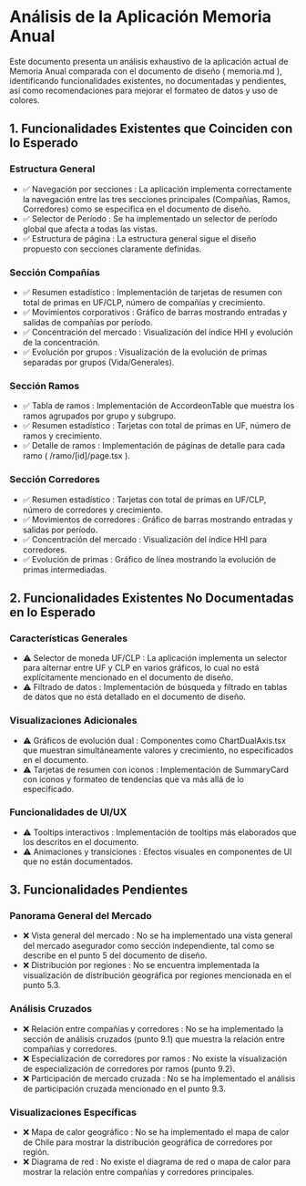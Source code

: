 # Análisis de la Aplicación Memoria Anual
Este documento presenta un análisis exhaustivo de la aplicación actual de Memoria Anual comparada con el documento de diseño ( memoria.md ), identificando funcionalidades existentes, no documentadas y pendientes, así como recomendaciones para mejorar el formateo de datos y uso de colores.

## 1. Funcionalidades Existentes que Coinciden con lo Esperado
### Estructura General
- ✅ Navegación por secciones : La aplicación implementa correctamente la navegación entre las tres secciones principales (Compañías, Ramos, Corredores) como se especifica en el documento de diseño.
- ✅ Selector de Período : Se ha implementado un selector de período global que afecta a todas las vistas.
- ✅ Estructura de página : La estructura general sigue el diseño propuesto con secciones claramente definidas.
### Sección Compañías
- ✅ Resumen estadístico : Implementación de tarjetas de resumen con total de primas en UF/CLP, número de compañías y crecimiento.
- ✅ Movimientos corporativos : Gráfico de barras mostrando entradas y salidas de compañías por período.
- ✅ Concentración del mercado : Visualización del índice HHI y evolución de la concentración.
- ✅ Evolución por grupos : Visualización de la evolución de primas separadas por grupos (Vida/Generales).
### Sección Ramos
- ✅ Tabla de ramos : Implementación de AccordeonTable que muestra los ramos agrupados por grupo y subgrupo.
- ✅ Resumen estadístico : Tarjetas con total de primas en UF, número de ramos y crecimiento.
- ✅ Detalle de ramos : Implementación de páginas de detalle para cada ramo ( /ramo/[id]/page.tsx ).
### Sección Corredores
- ✅ Resumen estadístico : Tarjetas con total de primas en UF/CLP, número de corredores y crecimiento.
- ✅ Movimientos de corredores : Gráfico de barras mostrando entradas y salidas por período.
- ✅ Concentración del mercado : Visualización del índice HHI para corredores.
- ✅ Evolución de primas : Gráfico de línea mostrando la evolución de primas intermediadas.
## 2. Funcionalidades Existentes No Documentadas en lo Esperado
### Características Generales
- ⚠️ Selector de moneda UF/CLP : La aplicación implementa un selector para alternar entre UF y CLP en varios gráficos, lo cual no está explícitamente mencionado en el documento de diseño.
- ⚠️ Filtrado de datos : Implementación de búsqueda y filtrado en tablas de datos que no está detallado en el documento de diseño.
### Visualizaciones Adicionales
- ⚠️ Gráficos de evolución dual : Componentes como ChartDualAxis.tsx que muestran simultáneamente valores y crecimiento, no especificados en el documento.
- ⚠️ Tarjetas de resumen con iconos : Implementación de SummaryCard con iconos y formateo de tendencias que va más allá de lo especificado.
### Funcionalidades de UI/UX
- ⚠️ Tooltips interactivos : Implementación de tooltips más elaborados que los descritos en el documento.
- ⚠️ Animaciones y transiciones : Efectos visuales en componentes de UI que no están documentados.
## 3. Funcionalidades Pendientes
### Panorama General del Mercado
- ❌ Vista general del mercado : No se ha implementado una vista general del mercado asegurador como sección independiente, tal como se describe en el punto 5 del documento de diseño.
- ❌ Distribución por regiones : No se encuentra implementada la visualización de distribución geográfica por regiones mencionada en el punto 5.3.
### Análisis Cruzados
- ❌ Relación entre compañías y corredores : No se ha implementado la sección de análisis cruzados (punto 9.1) que muestra la relación entre compañías y corredores.
- ❌ Especialización de corredores por ramos : No existe la visualización de especialización de corredores por ramos (punto 9.2).
- ❌ Participación de mercado cruzada : No se ha implementado el análisis de participación cruzada mencionado en el punto 9.3.
### Visualizaciones Específicas
- ❌ Mapa de calor geográfico : No se ha implementado el mapa de calor de Chile para mostrar la distribución geográfica de corredores por región.
- ❌ Diagrama de red : No existe el diagrama de red o mapa de calor para mostrar la relación entre compañías y corredores principales.
